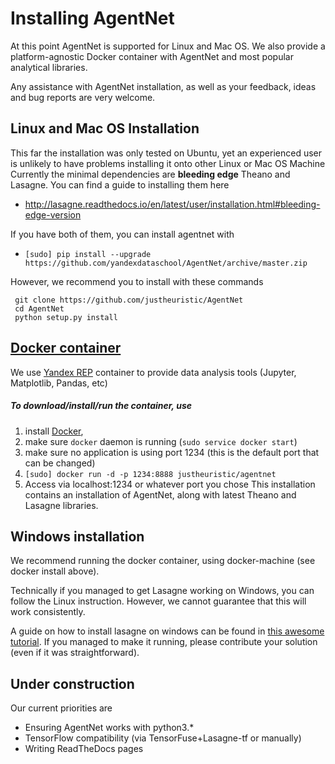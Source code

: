 # Installing AgentNet

At this point AgentNet is supported for Linux and Mac OS.
We also provide a platform-agnostic Docker container with AgentNet and most popular analytical libraries.

Any assistance with AgentNet installation, as well as your feedback, ideas and bug reports are very welcome.

## Linux and Mac OS Installation
This far the installation was only tested on Ubuntu, yet an experienced user is unlikely to have problems installing it onto other Linux or Mac OS Machine
Currently the minimal dependencies are __bleeding edge__ Theano and Lasagne.
You can find a guide to installing them here
* http://lasagne.readthedocs.io/en/latest/user/installation.html#bleeding-edge-version

If you have both of them, you can install agentnet with
* `[sudo] pip install --upgrade https://github.com/yandexdataschool/AgentNet/archive/master.zip`

However, we recommend you to install with these commands
```
 git clone https://github.com/justheuristic/AgentNet
 cd AgentNet
 python setup.py install
```


## [Docker container](https://hub.docker.com/r/justheuristic/agentnet/)

We use [Yandex REP](https://github.com/yandex/rep) container to provide data analysis tools (Jupyter, Matplotlib, Pandas, etc)

##### To download/install/run the container, use
 1. install [Docker](http://docs.docker.com/installation/),
 2. make sure `docker` daemon is running (`sudo service docker start`)
 3. make sure no application is using port 1234 (this is the default port that can be changed)
 4. `[sudo] docker run -d -p 1234:8888 justheuristic/agentnet`
 5. Access via localhost:1234 or whatever port you chose
This installation contains an installation of AgentNet, along with latest Theano and Lasagne libraries.



## Windows installation
We recommend running the docker container, using docker-machine (see docker install above).

Technically if you managed to get Lasagne working on Windows, you can follow the Linux instruction.
However, we cannot guarantee that this will work consistently.

A guide on how to install lasagne on windows can be found in [this awesome tutorial](https://github.com/Lasagne/Lasagne/wiki/From-Zero-to-Lasagne).
If you managed to make it running, please contribute your solution (even if it was straightforward).


## Under construction
Our current priorities are
 * Ensuring AgentNet works with python3.*
 * TensorFlow compatibility (via TensorFuse+Lasagne-tf or manually)
 * Writing ReadTheDocs pages


